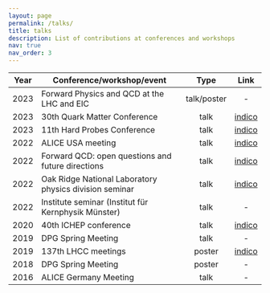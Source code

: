 ```yaml
---
layout: page
permalink: /talks/
title: talks
description: List of contributions at conferences and workshops
nav: true
nav_order: 3
---
```

| Year | Conference/workshop/event | Type | Link |
|:---:|------|:---:|:---:|
|2023| Forward Physics and QCD at the LHC and EIC | talk/poster | -
|2023| 30th Quark Matter Conference | talk | [indico](https://indico.cern.ch/event/1139644/contributions/5541503/attachments/2709458/4704613/2023-09-05-QM_Talk_FoCal_2023.pdf)
|2023| 11th Hard Probes Conference | talk | [indico](https://wwuindico.uni-muenster.de/event/1409/contributions/2118/attachments/886/1806/isoPhotonsALICE_Final.pdf)
|2022| ALICE USA meeting | talk | [indico](https://indico.cern.ch/event/1139817/contributions/4865829/attachments/2452079/4201921/isophotons_FJonas.pdf)
|2022| Forward QCD: open questions and future directions | talk | [indico](https://indico.cern.ch/event/1139682/contributions/4871342/attachments/2450451/4199272/isolatedphotonsFOCAL_FlorianJonas.pdf)
|2022| Oak Ridge National Laboratory physics division seminar | talk | [indico](https://indico.phy.ornl.gov/event/183/)
|2022| Institute seminar (Institut für Kernphysik Münster) | talk | - |
|2020|40th ICHEP conference | talk |  [indico](https://indico.cern.ch/event/868940/contributions/3814538/attachments/2081201/3495709/HeavyMesonsICHEP.pdf)
|2019|DPG Spring Meeting| talk | - |
|2019|137th LHCC meetings| poster | [indico](https://indico.cern.ch/event/797774/contributions/3322703/attachments/1802364/2940150/PosterFJLHCC2019.pdf)
|2018|DPG Spring Meeting| poster | - |
|2016|ALICE Germany Meeting| talk | - |
